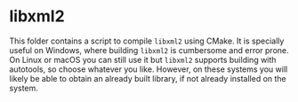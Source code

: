 # libxml2

This folder contains a script to compile `libxml2` using CMake. It is
specially useful on Windows, where building `libxml2` is cumbersome and error
prone. On Linux or macOS you can still use it but `libxml2` supports building
with autotools, so choose whatever you like. However, on these systems you will
likely be able to obtain an already built library, if not already installed on
the system.
